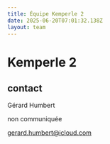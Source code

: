 ```yaml
---
title: Équipe Kemperle 2
date: 2025-06-20T07:01:32.138Z
layout: team
---
```


# Kemperle 2



## contact 

Gérard Humbert

non communiquée

gerard.humbert@icloud.com

